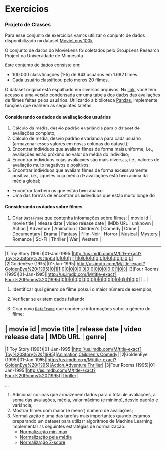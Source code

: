 # Exercícios


### Projeto de Classes 

Para esse conjunto de exercícios vamos utilizar o conjunto de dados
disponibilizado no dataset [MovieLens
100k](https://grouplens.org/datasets/movielens/100k/)


O conjunto de dados do MovieLens foi coletados pelo GroupLens Research Project
na Universidade de Minnesota.
 
Este conjunto de dados consiste em:
* 100.000 classificações (1-5) de 943 usuários em 1.682 filmes.
* Cada usuário classificou pelo menos 20 filmes.

O dataset original está espalhado em diversos arquivos. No [link](https://www.dropbox.com/s/5r6qfsfb2r2ou5c/ml-100k.csv.zip?dl=0), você tem
acesso a uma versão condensada em uma tabela dos dados das avaliações de filmes
feitas pelos usuários.
Utilizando a biblioteca [Pandas](https://pandas.pydata.org/), implemente
funções que realizem as seguintes tarefas:

#### Considerando os dados de avaliação dos usuários

1. Cálculo da média, desvio padrão e variância para o dataset de avaliações
   completo;
1. Cálculo de média, desvio padrão e variância para cada usuário (armazenar
   esses valores em novas colunas do dataset);
1. Encontrar indivíduos que avaliam filmes de forma mais uniforme, i.e.,
   avaliações estão próximo ao valor da média do indivíduo;
1. Encontrar indivíduos cujas avaliações são mais diversas, i.e., valores de
   avaliação muito negativos e positivos;
1. Encontrar indivíduos que avaliam filmes de forma excessivamente positiva,
   i.e., aqueles cuja média de avaliações está bem acima da média global;
  * Encontrar também os que estão bem abaixo.
  * Uma das formas de encontrar os indivíduos que estão muito longe do

#### Considerando os dados sobre filmes

1. Criar [`DataFrame`](https://pandas.pydata.org/docs/reference/api/pandas.DataFrame.html?highlight=dataframe#pandas.DataFrame) que contenha informações sobre filmes:
| movie id | movie title | release date | video release date | IMDb URL |  unknown | Action | Adventure | Animation | Children's | Comedy | Crime | Documentary | Drama | Fantasy | Film-Noir | Horror | Musical | Mystery | Romance | Sci-Fi | Thriller | War | Western |
--------------------------------------------------------------------------------
|1|Toy Story (1995)|01-Jan-1995||http://us.imdb.com/M/title-exact?Toy%20Story%20(1995)|0|0|0|1|1|1|0|0|0|0|0|0|0|0|0|0|0|0|0|
|2|GoldenEye (1995)|01-Jan-1995||http://us.imdb.com/M/title-exact?GoldenEye%20(1995)|0|1|1|0|0|0|0|0|0|0|0|0|0|0|0|0|1|0|0|
|3|Four Rooms (1995)|01-Jan-1995||http://us.imdb.com/M/title-exact?Four%20Rooms%20(1995)|0|0|0|0|0|0|0|0|0|0|0|0|0|0|0|0|1|0|0|
|...|

1. Identificar qual gênero de filme possui o maior número de exemplos;
1. Verificar se existem dados faltando

1. Criar novo
   [`DataFrame`](https://pandas.pydata.org/docs/reference/api/pandas.DataFrame.html?highlight=dataframe#pandas.DataFrame) que condense informações sobre o gênero do filme:

| movie id | movie title | release date | video release date | IMDb URL | genre|
--------------------------------------------------------------------------------
|1|Toy Story (1995)|01-Jan-1995||http://us.imdb.com/M/title-exact?Toy%20Story%20(1995)|Animation,Children's,Comedy|
|2|GoldenEye (1995)|01-Jan-1995||http://us.imdb.com/M/title-exact?GoldenEye%20(1995)|Action,Adventure,Thriller|
|3|Four Rooms (1995)|01-Jan-1995||http://us.imdb.com/M/title-exact?Four%20Rooms%20(1995)|Thriller|

...

1. Adicionar colunas que armazenem dados para o total de avaliações, a soma das
   avaliações, média, valor máximo (e mínimo), desvio padrão e variância;
1. Mostrar filmes com maior (e menor) número de avaliações;
1. Normalização é uma das tarefas mais importantes quando estamos preparando um
   dataset para utilizar algoritmos de Machine Learning. Implementar as
   seguintes estratégias de normalização:
   * [Normalização min-max](https://en.wikipedia.org/wiki/Feature_scaling#Rescaling_(min-max_normalization))
   * [Normalização pela média](https://en.wikipedia.org/wiki/Feature_scaling#Mean_normalization)
   * [Normalização Z-score](https://en.wikipedia.org/wiki/Feature_scaling#Standardization_(Z-score_Normalization))

